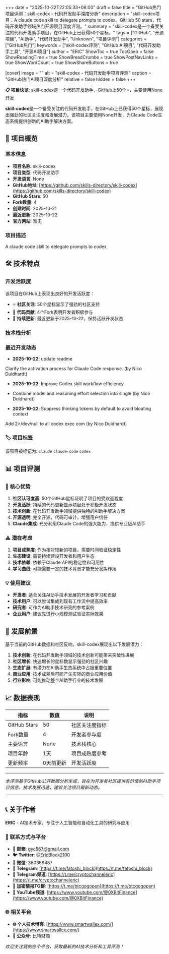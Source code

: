 +++
date = "2025-10-22T22:05:33+08:00"
draft = false
title = "GitHub热门项目评测：skill-codex - 代码开发助手深度分析"
description = "skill-codex项目：A claude code skill to delegate prompts to codex。GitHub 50 stars，代码开发助手领域热门开源项目深度评测。"
summary = "skill-codex是一个备受关注的代码开发助手项目，在GitHub上已获得50个星标。"
tags = ["GitHub", "开源项目", "AI助手", "代码开发助手", "Unknown", "项目评测"]
categories = ["GitHub热门"]
keywords = ["skill-codex评测", "GitHub AI项目", "代码开发助手工具", "开源AI项目"]
author = "ERIC"
ShowToc = true
TocOpen = false
ShowReadingTime = true
ShowBreadCrumbs = true
ShowPostNavLinks = true
ShowWordCount = true
ShowShareButtons = true

[cover]
image = ""
alt = "skill-codex - 代码开发助手项目评测"
caption = "GitHub热门AI项目深度分析"
relative = false
hidden = false
+++

**📋 项目快览**: skill-codex是一个代码开发助手，GitHub上50个⭐，主要使用None开发

**skill-codex**是一个备受关注的代码开发助手，在GitHub上已获得50个星标，展现出强劲的社区关注度和发展潜力。该项目主要使用None开发，为Claude Code生态系统提供创新的AI助手解决方案。

## 🎯 项目概览

### 基本信息
- **项目名称**: skill-codex
- **项目类型**: 代码开发助手
- **开发语言**: None
- **GitHub地址**: [https://github.com/skills-directory/skill-codex](https://github.com/skills-directory/skill-codex)
- **GitHub Stars**: 50
- **Fork数量**: 4
- **创建时间**: 2025-10-21
- **最近更新**: 2025-10-22
- **官方网站**: 暂无

### 项目描述
A claude code skill to delegate prompts to codex

## 🛠️ 技术特点

### 开发活跃度
该项目在GitHub上表现出良好的开发活跃度：
- ⭐ **社区关注**: 50个星标显示了强劲的社区支持
- 🔄 **代码贡献**: 4个Fork表明开发者积极参与
- 📅 **持续更新**: 最近更新于2025-10-22，保持活跃开发状态

### 技术栈分析

### 最近开发动态
- **2025-10-22**: update readme

Clarify the activation process for Claude Code response. (by Nico Duldhardt)
- **2025-10-22**: Improve Codex skill workflow efficiency

- Combine model and reasoning effort selection into single  (by Nico Duldhardt)
- **2025-10-22**: Suppress thinking tokens by default to avoid bloating context

Add 2>/dev/null to all codex exec com (by Nico Duldhardt)


### 🏷️ 项目标签
该项目被标记为: `claude` `claude-code` `codex`


## 📊 项目评测

### 🎯 核心优势
1. **社区认可度高**: 50个GitHub星标证明了项目的受欢迎程度
2. **开发活跃**: 持续的代码更新显示项目处于积极开发状态
3. **技术创新**: 在代码开发助手领域提供独特的AI助手解决方案
4. **开源透明**: 完全开源，代码可审计，增强用户信任
5. **Claude集成**: 充分利用Claude Code的强大能力，提供专业级AI助手

### ⚠️ 潜在考虑
1. **项目成熟度**: 作为相对较新的项目，需要时间验证稳定性
2. **生态建设**: 需要持续建设开发者和用户生态
3. **技术依赖**: 依赖于Claude API的稳定性和可用性
4. **学习曲线**: 可能需要一定的技术背景才能充分发挥作用

### 💡 使用建议
- **开发者**: 适合关注AI助手技术发展的开发者学习和贡献
- **技术用户**: 可以尝试集成到现有工作流中提高效率
- **研究者**: 可作为AI助手技术研究的参考案例
- **企业用户**: 建议先进行小规模测试验证实际效果

## 🔮 发展前景

基于当前的GitHub数据和社区反响，skill-codex展现出以下发展潜力：

1. **技术创新**: 在代码开发助手领域的技术创新可能带来突破性进展
2. **社区增长**: 快速增长的星标数显示强劲的社区兴趣
3. **生态扩展**: 有潜力在AI助手生态系统中占据重要位置
4. **商业应用**: 技术成熟后可能产生实际的商业应用价值
5. **行业影响**: 可能推动整个AI助手行业的技术发展

## 📈 数据表现

| 指标 | 数值 | 说明 |
|------|------|------|
| GitHub Stars | 50 | 社区关注度指标 |
| Fork数量 | 4 | 开发者参与度 |
| 主要语言 | None | 技术栈核心 |
| 项目年龄 | 1天 | 项目成熟度参考 |
| 更新频率 | 0天前更新 | 开发活跃度 |

---

*本评测基于GitHub公开数据分析生成，旨在为开发者社区提供有价值的AI助手项目信息。技术发展迅速，建议关注项目最新动态。*

---

## 📞 关于作者

**ERIC** - AI技术专家，专注于人工智能和自动化工具的研究与应用

### 🔗 联系方式与平台

- **📧 邮箱**: [gyc567@gmail.com](mailto:gyc567@gmail.com)
- **🐦 Twitter**: [@EricBlock2100](https://twitter.com/EricBlock2100)
- **💬 微信**: 360369487
- **📱 Telegram**: [https://t.me/fatoshi_block](https://t.me/fatoshi_block)
- **📢 Telegram频道**: [https://t.me/cryptochanneleric](https://t.me/cryptochanneleric)
- **👥 加密情报TG群**: [https://t.me/btcgogopen](https://t.me/btcgogopen)
- **🎥 YouTube频道**: [https://www.youtube.com/@0XBitFinance](https://www.youtube.com/@0XBitFinance)

### 🌐 相关平台

- **🌐 个人技术博客**: [https://www.smartwallex.com/](https://www.smartwallex.com/)
- **📖 公众号**: 比特财商

*欢迎关注我的各个平台，获取最新的AI技术分析和工具评测！*
